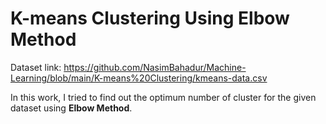 # K-means Clustering Using Elbow Method
Dataset link: https://github.com/NasimBahadur/Machine-Learning/blob/main/K-means%20Clustering/kmeans-data.csv

In this work, I tried to find out the optimum number of cluster for the given dataset using **Elbow Method**.
